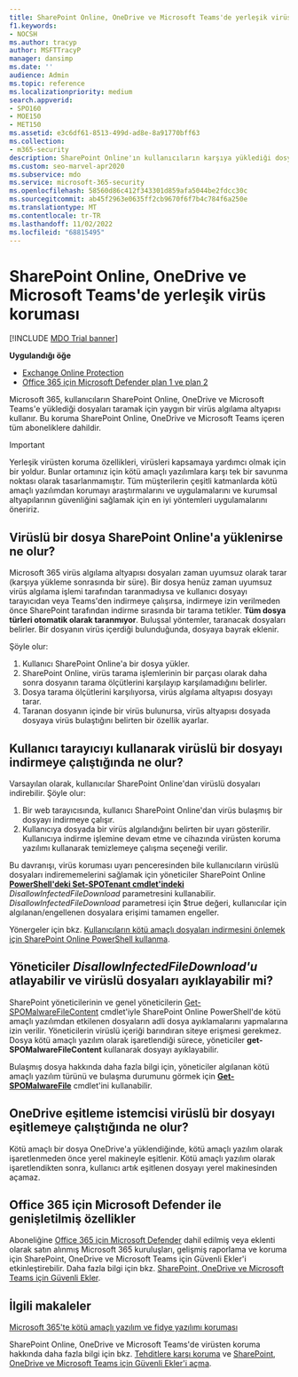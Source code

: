 ```yaml
---
title: SharePoint Online, OneDrive ve Microsoft Teams'de yerleşik virüs koruması
f1.keywords:
- NOCSH
ms.author: tracyp
author: MSFTTracyP
manager: dansimp
ms.date: ''
audience: Admin
ms.topic: reference
ms.localizationpriority: medium
search.appverid:
- SPO160
- MOE150
- MET150
ms.assetid: e3c6df61-8513-499d-ad8e-8a91770bff63
ms.collection:
- m365-security
description: SharePoint Online'ın kullanıcıların karşıya yüklediği dosyalarda virüsleri nasıl algılayıp kullanıcıların dosyaları indirmesini veya eşitlemesini nasıl önlediği hakkında bilgi edinin.
ms.custom: seo-marvel-apr2020
ms.subservice: mdo
ms.service: microsoft-365-security
ms.openlocfilehash: 58560d86c412f343301d859afa5044be2fdcc30c
ms.sourcegitcommit: ab45f2963e0635ff2cb9670f6f7b4c784f6a250e
ms.translationtype: MT
ms.contentlocale: tr-TR
ms.lasthandoff: 11/02/2022
ms.locfileid: "68815495"
---
```

# <a name="built-in-virus-protection-in-sharepoint-online-onedrive-and-microsoft-teams"></a>SharePoint Online, OneDrive ve Microsoft Teams'de yerleşik virüs koruması

[!INCLUDE [MDO Trial banner](../includes/mdo-trial-banner.md)]

**Uygulandığı öğe**
- [Exchange Online Protection](exchange-online-protection-overview.md)
- [Office 365 için Microsoft Defender plan 1 ve plan 2](defender-for-office-365.md)

Microsoft 365, kullanıcıların SharePoint Online, OneDrive ve Microsoft Teams'e yüklediği dosyaları taramak için yaygın bir virüs algılama altyapısı kullanır. Bu koruma SharePoint Online, OneDrive ve Microsoft Teams içeren tüm aboneliklere dahildir.

> [!IMPORTANT]
> Yerleşik virüsten koruma özellikleri, virüsleri kapsamaya yardımcı olmak için bir yoldur. Bunlar ortamınız için kötü amaçlı yazılımlara karşı tek bir savunma noktası olarak tasarlanmamıştır. Tüm müşterilerin çeşitli katmanlarda kötü amaçlı yazılımdan korumayı araştırmalarını ve uygulamalarını ve kurumsal altyapılarının güvenliğini sağlamak için en iyi yöntemleri uygulamalarını öneririz. 

## <a name="what-happens-if-an-infected-file-is-uploaded-to-sharepoint-online"></a>Virüslü bir dosya SharePoint Online'a yüklenirse ne olur?

Microsoft 365 virüs algılama altyapısı dosyaları zaman uyumsuz olarak tarar (karşıya yükleme sonrasında bir süre). Bir dosya henüz zaman uyumsuz virüs algılama işlemi tarafından taranmadıysa ve kullanıcı dosyayı tarayıcıdan veya Teams'den indirmeye çalışırsa, indirmeye izin verilmeden önce SharePoint tarafından indirme sırasında bir tarama tetikler. **Tüm dosya türleri otomatik olarak taranmıyor**. Buluşsal yöntemler, taranacak dosyaları belirler. Bir dosyanın virüs içerdiği bulunduğunda, dosyaya bayrak eklenir. 

Şöyle olur:

1. Kullanıcı SharePoint Online'a bir dosya yükler.
2. SharePoint Online, virüs tarama işlemlerinin bir parçası olarak daha sonra dosyanın tarama ölçütlerini karşılayıp karşılamadığını belirler.
3. Dosya tarama ölçütlerini karşılıyorsa, virüs algılama altyapısı dosyayı tarar.
4. Taranan dosyanın içinde bir virüs bulunursa, virüs altyapısı dosyada dosyaya virüs bulaştığını belirten bir özellik ayarlar.

## <a name="what-happens-when-a-user-tries-to-download-an-infected-file-by-using-the-browser"></a>Kullanıcı tarayıcıyı kullanarak virüslü bir dosyayı indirmeye çalıştığında ne olur?

Varsayılan olarak, kullanıcılar SharePoint Online'dan virüslü dosyaları indirebilir. Şöyle olur:

1. Bir web tarayıcısında, kullanıcı SharePoint Online'dan virüs bulaşmış bir dosyayı indirmeye çalışır.
2. Kullanıcıya dosyada bir virüs algılandığını belirten bir uyarı gösterilir. Kullanıcıya indirme işlemine devam etme ve cihazında virüsten koruma yazılımı kullanarak temizlemeye çalışma seçeneği verilir.

Bu davranışı, virüs koruması uyarı penceresinden bile kullanıcıların virüslü dosyaları indirememelerini sağlamak için yöneticiler SharePoint Online **[PowerShell'deki Set-SPOTenant cmdlet'indeki](/powershell/module/sharepoint-online/Set-SPOTenant)** *DisallowInfectedFileDownload* parametresini kullanabilir. *DisallowInfectedFileDownload* parametresi için $true değeri, kullanıcılar için algılanan/engellenen dosyalara erişimi tamamen engeller.

Yönergeler için bkz. [Kullanıcıların kötü amaçlı dosyaları indirmesini önlemek için SharePoint Online PowerShell kullanma](turn-on-mdo-for-spo-odb-and-teams.md#step-2-recommended-use-sharepoint-online-powershell-to-prevent-users-from-downloading-malicious-files).

## <a name="can-admins-bypass-disallowinfectedfiledownload-and-extract-infected-files"></a>Yöneticiler *DisallowInfectedFileDownload'u* atlayabilir ve virüslü dosyaları ayıklayabilir mi?

SharePoint yöneticilerinin ve genel yöneticilerin [Get-SPOMalwareFileContent](/powershell/module/sharepoint-online/get-spomalwarefilecontent) cmdlet'iyle SharePoint Online PowerShell'de kötü amaçlı yazılımdan etkilenen dosyaların adli dosya ayıklamalarını yapmalarına izin verilir. Yöneticilerin virüslü içeriği barındıran siteye erişmesi gerekmez. Dosya kötü amaçlı yazılım olarak işaretlendiği sürece, yöneticiler **get-SPOMalwareFileContent** kullanarak dosyayı ayıklayabilir. 

Bulaşmış dosya hakkında daha fazla bilgi için, yöneticiler algılanan kötü amaçlı yazılım türünü ve bulaşma durumunu görmek için **[Get-SPOMalwareFile](/powershell/module/sharepoint-online/get-spomalwarefile)** cmdlet'ini kullanabilir. 

## <a name="what-happens-when-the-onedrive-sync-client-tries-to-sync-an-infected-file"></a>OneDrive eşitleme istemcisi virüslü bir dosyayı eşitlemeye çalıştığında ne olur?

Kötü amaçlı bir dosya OneDrive'a yüklendiğinde, kötü amaçlı yazılım olarak işaretlenmeden önce yerel makineyle eşitlenir. Kötü amaçlı yazılım olarak işaretlendikten sonra, kullanıcı artık eşitlenen dosyayı yerel makinesinden açamaz.

## <a name="extended-capabilities-with-microsoft-defender-for-office-365"></a>Office 365 için Microsoft Defender ile genişletilmiş özellikler

Aboneliğine [Office 365 için Microsoft Defender](defender-for-office-365.md) dahil edilmiş veya eklenti olarak satın alınmış Microsoft 365 kuruluşları, gelişmiş raporlama ve koruma için SharePoint, OneDrive ve Microsoft Teams için Güvenli Ekler'i etkinleştirebilir. Daha fazla bilgi için bkz. [SharePoint, OneDrive ve Microsoft Teams için Güvenli Ekler](mdo-for-spo-odb-and-teams.md).

## <a name="related-articles"></a>İlgili makaleler

[Microsoft 365'te kötü amaçlı yazılım ve fidye yazılımı koruması](/compliance/assurance/assurance-malware-and-ransomware-protection)

SharePoint Online, OneDrive ve Microsoft Teams'de virüsten koruma hakkında daha fazla bilgi için bkz. [Tehditlere karşı koruma](protect-against-threats.md) ve [SharePoint, OneDrive ve Microsoft Teams için Güvenli Ekler'i açma](turn-on-mdo-for-spo-odb-and-teams.md).
